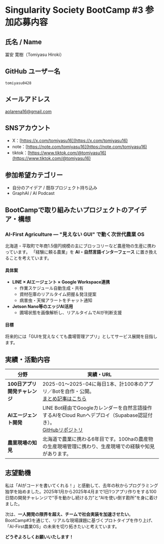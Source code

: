 # Singularity Society BootCamp #3 参加応募内容

## 氏名 / Name
冨安 寛樹（Tomiyasu Hiroki）

## GitHub ユーザー名
`tomiyasu0428`

## メールアドレス
aolarena16@gmail.com

## SNSアカウント
- X：[https://x.com/tomiyasu16](https://x.com/tomiyasu16)
- note：[https://note.com/tomiyasu16](https://note.com/tomiyasu16)
- tiktok：[https://www.tiktok.com/@tomiyasu16](https://www.tiktok.com/@tomiyasu16)

## 参加希望カテゴリー
- 自分のアイデア / 既存プロジェクト持ち込み
- GraphAI / AI Podcast

## BootCampで取り組みたいプロジェクトのアイデア・構想

### **AI-First Agriculture ― "見えない GUI" で動く次世代農業 OS**

北海道・平取町で年商1.5億円規模の主にブロッコリーなど農産物の生産に携わっています。
「経験に頼る農業」を **AI・自然言語インターフェース** に置き換えることを考えています。

#### 具体案
- **LINE × AIエージェント × Google Workspace連携**
  - 作業スケジュール自動生成・共有
  - 資材在庫のリアルタイム把握＆発注提案
  - 病害虫・天候アラートをチャット通知
- **Jetson Nano等のエッジAI活用**
  - 圃場状態を画像解析し、リアルタイムでAIが判断支援

#### 目標 
将来的には「GUIを覚えなくても農場管理アプリ」としてサービス展開を目指します。

## 実績・活動内容

| 分野 | 実績・URL |
| ---- | --------- |
| **100日アプリ開発チャレンジ** | 2025-01～2025-04に毎日1本、計100本のアプリ／Botを自作・公開。<br>[まとめ記事はこちら](https://note.com/tomiyasu16/n/n5bc21c94cd43) |
| **AIエージェント開発** | LINE Bot経由でGoogleカレンダーを自然言語操作するAIをCloud Runへデプロイ（Supabase認証付き）。<br>[GitHubリポジトリ](https://github.com/tomiyasu16/line-gcal-agent) |
| **農業現場の知見** | 北海道で農業に携わる6年目です。100haの農産物の生産現場管理に携わり、生産現場での経験や知見があります。 |

## 志望動機
私は「AIがコードを書いてくれる！」と感動して、去年の秋からプログラミング独学を始めました。2025年1月から2025年4月まで1日1つアプリ作りをする100日間の開発チャレンジで“手を動かし続ける力”と“AIを使い倒す勘所”を身に着けました。

次は、**一人開発の限界を超え、チームで社会実装を加速させたい**。  
BootCamp#3を通じて、リアルな現場課題に基づくプロトタイプを作り上げ、「AI-First農業OS」の未来を切り拓きたいと考えています。

**どうぞよろしくお願いいたします！**
